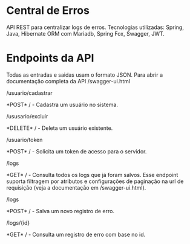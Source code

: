 # Central de Erros

API REST para centralizar logs de erros. 
Tecnologias utilizadas: Spring, Java, Hibernate ORM com Mariadb, Spring Fox, Swagger, JWT.

# Endpoints da API

Todas as entradas e saidas usam o formato JSON.
Para abrir a documentação completa da API /swagger-ui.html

/usuario/cadastrar
<p> *POST* / - Cadastra um usuário no sistema.</p>

/ususario/excluir
<p>*DELETE* / - Deleta um usuário existente.</p>
  
/usuario/token
 <p>*POST* / - Solicita um token de acesso para o servidor.</p>

/logs
<p>*GET* / - Consulta todos os logs que já foram salvos. Esse endpoint suporta filtragem por atributos e configurações de paginação
  na url de requisição (veja a documentação em /swagger-ui.html).</p>

/logs
<p>*POST* / - Salva um novo registro de erro.</p>
  
/logs/{id}
<p>*GET* / - Consulta um registro de erro com base no id.</p>

